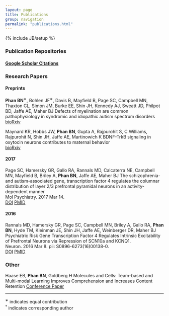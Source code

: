 ```yaml
---
layout: page
title: Publications
group: navigation
permalink: "publications.html"
---
```

{% include JB/setup %}

<script type='text/javascript' src='https://d1bxh8uas1mnw7.cloudfront.net/assets/embed.js'></script>

### Publication Repositories

#### [Google Scholar Citations](https://scholar.google.com/citations?user=Ezt_im0AAAAJ&hl=en) 

### Research Papers

#### Preprints

<b>Phan BN</b><sup>&lowast;</sup>, Bohlen JF<sup>&lowast;</sup>, Davis B, Mayfield B, Page SC, Campbell MN, Thaxton CL, Simon JM, Burke EE, Shin JH, Kennedy AJ, Sweatt JD, Philpot BD, Jaffe AE, Maher BJ
Defects of myelination are common pathophysiology in syndromic and idiopathic autism spectrum disorders <br>
[bioRxiv](http://biorxiv.org/content/early/2017/04/18/128124)

Maynard KR, Hobbs JW, <b>Phan BN</b>, Gupta A, Rajpurohit S, C Williams,  Rajpurohit N, Shin JH,  Jaffe AE, Martinowich K
BDNF-TrkB signaling in oxytocin neurons contributes to maternal behavior <br>
[bioRxiv](https://www.biorxiv.org/content/early/2018/01/19/250332)

#### 2017
Page SC, Hamersky GR, Gallo RA, Rannals MD, Calcaterra NE, Campbell MN, Mayfield B, Briley A, <b>Phan BN</b>, Jaffe AE, Maher BJ
The schizophrenia- and autism-associated gene, transcription factor 4 regulates the columnar distribution of layer 2/3 prefrontal pyramidal neurons in an activity-dependent manner<br>
Mol Psychiatry. 2017 Mar 14. <br>
[DOI](http://dx.doi.org/10.1038/mp.2017.37)
[PMID](http://www.ncbi.nlm.nih.gov/pubmed/28289282)

#### 2016
Rannals MD, Hamersky GR, Page SC, Campbell MN, Briley A, Gallo RA, <b>Phan BN</b>, Hyde TM, Kleinman JE, Shin JH, Jaffe AE, Weinberger DR, Maher BJ
Psychiatric Risk Gene Transcription Factor 4 Regulates Intrinsic Excitability of Prefrontal Neurons via Repression of SCN10a and KCNQ1. <br>
Neuron. 2016 Mar 8. pii: S0896-6273(16)00138-0. <br>
[DOI](http://dx.doi.org/10.1016/j.neuron.2016.02.021)
[PMID](http://www.ncbi.nlm.nih.gov/pubmed/26971948)

### Other
Haase EB, <b>Phan BN</b>, Goldberg H
Molecules and Cells: Team-based and Multi-modal Learning Improves Comprehension and Increases Content Retention
[Conference Paper](https://www.asee.org/public/conferences/78/papers/19703/view)

---------------------
<sup>&lowast;</sup> indicates equal contribution <br>
<sup>&dagger;</sup> indicates corresponding author
